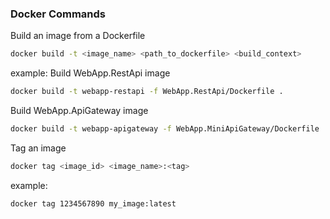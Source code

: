### Docker Commands

Build an image from a Dockerfile
```bash
docker build -t <image_name> <path_to_dockerfile> <build_context>
```

example:
Build WebApp.RestApi image
```bash
docker build -t webapp-restapi -f WebApp.RestApi/Dockerfile .
```
Build WebApp.ApiGateway image
```bash
docker build -t webapp-apigateway -f WebApp.MiniApiGateway/Dockerfile .
```

Tag an image
```bash
docker tag <image_id> <image_name>:<tag>
```

example:
```bash
docker tag 1234567890 my_image:latest
```